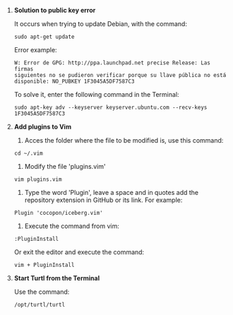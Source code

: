 1. **Solution to public key error**

	It occurs when trying to update Debian, with the command:
	```
	sudo apt-get update
	```
	Error example:
	```
	W: Error de GPG: http://ppa.launchpad.net precise Release: Las firmas 
	siguientes no se pudieron verificar porque su llave pública no está 
	disponible:	NO_PUBKEY 1F3045A5DF7587C3
	```
	To solve it, enter the following command in the Terminal:
	```
	sudo apt-key adv --keyserver keyserver.ubuntu.com --recv-keys 
	1F3045A5DF7587C3
	```
1. **Add plugins to Vim**

	1. Acces the folder where the file to be modified is, use this command:
	```
	cd ~/.vim
	```
	1. Modify the file 'plugins.vim'
	```
	vim plugins.vim
	```
	1. Type the word 'Plugin', leave a space and in quotes add the repository
	extension in GitHub or its link. For example:
	```
	Plugin 'cocopon/iceberg.vim'
	```
	1. Execute the command from vim:
	```
	:PluginInstall
	```
	Or exit the editor and execute the command:
	```
	vim + PluginInstall

	```

1. **Start Turtl from the Terminal**

	Use the command:
	```
	/opt/turtl/turtl
	```
